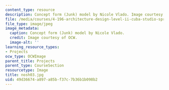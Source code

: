 ```yaml
---
content_type: resource
description: Concept form (Junk) model by Nicole Vlado. Image courtesy of OCW.
file: /media/courses/4-196-architecture-design-level-ii-cuba-studio-spring-2004/49d36674a897a85bf37c7b36b1b098b2_nosh03.jpg
file_type: image/jpeg
image_metadata:
  caption: Concept form (Junk) model by Nicole Vlado.
  credit: Image courtesy of OCW.
  image-alt: ''
learning_resource_types:
- Projects
ocw_type: OCWImage
parent_title: Projects
parent_type: CourseSection
resourcetype: Image
title: nosh03.jpg
uid: 49d36674-a897-a85b-f37c-7b36b1b098b2
---
```

